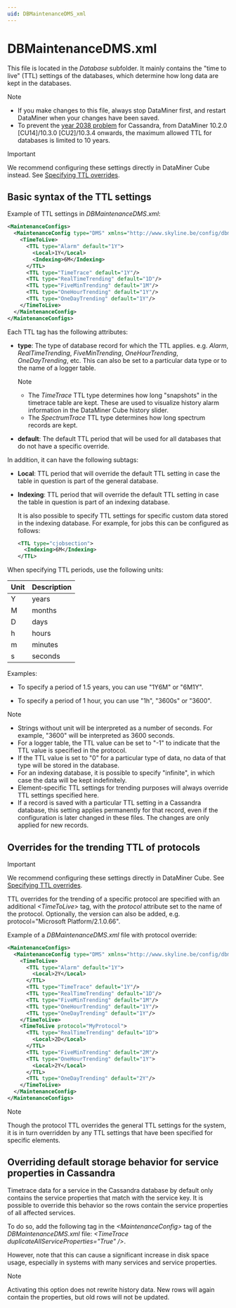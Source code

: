 ```yaml
---
uid: DBMaintenanceDMS_xml
---
```


# DBMaintenanceDMS.xml

This file is located in the *Database* subfolder. It mainly contains the "time to live" (TTL) settings of the databases, which determine how long data are kept in the databases.

> [!NOTE]
>
> - If you make changes to this file, always stop DataMiner first, and restart DataMiner when your changes have been saved.
> - To prevent the [year 2038 problem](xref:Year_2038_Problem_for_Cassandra) for Cassandra, from DataMiner 10.2.0 [CU14]/10.3.0 [CU2]/10.3.4 onwards, the maximum allowed TTL for databases is limited to 10 years.

> [!IMPORTANT]
> We recommend configuring these settings directly in DataMiner Cube instead. See [Specifying TTL overrides](xref:Specifying_TTL_overrides).

## Basic syntax of the TTL settings

Example of TTL settings in *DBMaintenanceDMS.xml*:

```xml
<MaintenanceConfigs>
  <MaintenanceConfig type="DMS" xmlns="http://www.skyline.be/config/dbmaintenance">
    <TimeToLive>
      <TTL type="Alarm" default="1Y">
        <Local>1Y</Local>
        <Indexing>6M</Indexing>
      </TTL>
      <TTL type="TimeTrace" default="1Y"/>
      <TTL type="RealTimeTrending" default="1D"/>
      <TTL type="FiveMinTrending" default="1M"/>
      <TTL type="OneHourTrending" default="1Y"/>
      <TTL type="OneDayTrending" default="1Y"/>
    </TimeToLive>
  </MaintenanceConfig>
</MaintenanceConfigs>
```

Each TTL tag has the following attributes:

- **type**: The type of database record for which the TTL applies. e.g. *Alarm*, *RealTimeTrending*, *FiveMinTrending*, *OneHourTrending*, *OneDayTrending*, etc. This can also be set to a particular data type or to the name of a logger table.

  > [!NOTE]
  >
  > - The *TimeTrace* TTL type determines how long "snapshots" in the timetrace table are kept. These are used to visualize history alarm information in the DataMiner Cube history slider.
  > - The *SpectrumTrace* TTL type determines how long spectrum records are kept.

- **default**: The default TTL period that will be used for all databases that do not have a specific override.

In addition, it can have the following subtags:

- **Local**: TTL period that will override the default TTL setting in case the table in question is part of the general database.

- **Indexing**: TTL period that will override the default TTL setting in case the table in question is part of an indexing database.

  It is also possible to specify TTL settings for specific custom data stored in the indexing database. For example, for jobs this can be configured as follows:

  ```xml
  <TTL type="cjobsection">
    <Indexing>6M</Indexing>
  </TTL>
  ```

When specifying TTL periods, use the following units:

| Unit | Description |
|------|-------------|
| Y    | years       |
| M    | months      |
| D    | days        |
| h    | hours       |
| m    | minutes     |
| s    | seconds     |

Examples:

- To specify a period of 1.5 years, you can use "1Y6M" or "6M1Y".

- To specify a period of 1 hour, you can use "1h", "3600s" or "3600".

> [!NOTE]
>
> - Strings without unit will be interpreted as a number of seconds. For example, "3600" will be interpreted as 3600 seconds.
> - For a logger table, the TTL value can be set to "-1" to indicate that the TTL value is specified in the protocol.
> - If the TTL value is set to "0" for a particular type of data, no data of that type will be stored in the database.
> - For an indexing database, it is possible to specify "infinite", in which case the data will be kept indefinitely.
> - Element-specific TTL settings for trending purposes will always override TTL settings specified here.
> - If a record is saved with a particular TTL setting in a Cassandra database, this setting applies permanently for that record, even if the configuration is later changed in these files. The changes are only applied for new records.

## Overrides for the trending TTL of protocols

> [!IMPORTANT]
> We recommend configuring these settings directly in DataMiner Cube. See [Specifying TTL overrides](xref:Specifying_TTL_overrides).

TTL overrides for the trending of a specific protocol are specified with an additional *\<TimeToLive>* tag, with the *protocol* attribute set to the name of the protocol. Optionally, the version can also be added, e.g. protocol="Microsoft Platform/2.1.0.66".

Example of a *DBMaintenanceDMS.xml* file with protocol override:

```xml
<MaintenanceConfigs>
  <MaintenanceConfig type="DMS" xmlns="http://www.skyline.be/config/dbmaintenance">
    <TimeToLive>
      <TTL type="Alarm" default="1Y">
        <Local>2Y</Local>
      </TTL>
      <TTL type="TimeTrace" default="1Y"/>
      <TTL type="RealTimeTrending" default="1D"/>
      <TTL type="FiveMinTrending" default="1M"/>
      <TTL type="OneHourTrending" default="1Y"/>
      <TTL type="OneDayTrending" default="1Y"/>
    </TimeToLive>
    <TimeToLive protocol="MyProtocol">
      <TTL type="RealTimeTrending" default="1D">
        <Local>2D</Local>
      </TTL>
      <TTL type="FiveMinTrending" default="2M"/>
      <TTL type="OneHourTrending" default="1Y">
        <Local>2Y</Local>
      </TTL>
      <TTL type="OneDayTrending" default="2Y"/>
    </TimeToLive>
  </MaintenanceConfig>
</MaintenanceConfigs>
```

> [!NOTE]
> Though the protocol TTL overrides the general TTL settings for the system, it is in turn overridden by any TTL settings that have been specified for specific elements.

## Overriding default storage behavior for service properties in Cassandra

Timetrace data for a service in the Cassandra database by default only contains the service properties that match with the service key. It is possible to override this behavior so the rows contain the service properties of all affected services.

To do so, add the following tag in the *\<MaintenanceConfig>* tag of the *DBMaintenanceDMS.xml* file: *\<TimeTrace duplicateAllServiceProperties="True" />*.

However, note that this can cause a significant increase in disk space usage, especially in systems with many services and service properties.

> [!NOTE]
> Activating this option does not rewrite history data. New rows will again contain the properties, but old rows will not be updated.
